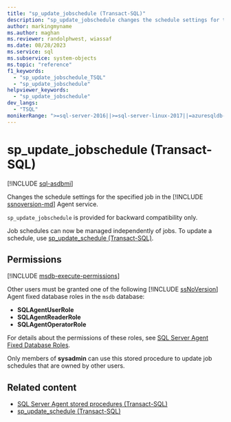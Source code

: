 ```yaml
---
title: "sp_update_jobschedule (Transact-SQL)"
description: "sp_update_jobschedule changes the schedule settings for the specified job in the SQL Server Agent service."
author: markingmyname
ms.author: maghan
ms.reviewer: randolphwest, wiassaf
ms.date: 08/28/2023
ms.service: sql
ms.subservice: system-objects
ms.topic: "reference"
f1_keywords:
  - "sp_update_jobschedule_TSQL"
  - "sp_update_jobschedule"
helpviewer_keywords:
  - "sp_update_jobschedule"
dev_langs:
  - "TSQL"
monikerRange: ">=sql-server-2016||>=sql-server-linux-2017||=azuresqldb-mi-current"
---
```

# sp_update_jobschedule (Transact-SQL)

[!INCLUDE [sql-asdbmi](../../includes/applies-to-version/sql-asdbmi.md)]

Changes the schedule settings for the specified job in the [!INCLUDE [ssnoversion-md](../../includes/ssnoversion-md.md)] Agent service.

`sp_update_jobschedule` is provided for backward compatibility only.

Job schedules can now be managed independently of jobs. To update a schedule, use [sp_update_schedule (Transact-SQL)](sp-update-schedule-transact-sql.md).

## Permissions

[!INCLUDE [msdb-execute-permissions](../../includes/msdb-execute-permissions.md)]

Other users must be granted one of the following [!INCLUDE [ssNoVersion](../../includes/ssnoversion-md.md)] Agent fixed database roles in the `msdb` database:

- **SQLAgentUserRole**
- **SQLAgentReaderRole**
- **SQLAgentOperatorRole**

For details about the permissions of these roles, see [SQL Server Agent Fixed Database Roles](../../ssms/agent/sql-server-agent-fixed-database-roles.md).

Only members of **sysadmin** can use this stored procedure to update job schedules that are owned by other users.

## Related content

- [SQL Server Agent stored procedures (Transact-SQL)](sql-server-agent-stored-procedures-transact-sql.md)
- [sp_update_schedule (Transact-SQL)](sp-update-schedule-transact-sql.md)
